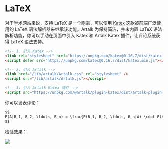 # LaTeX

对于学术网站来说，支持 LaTeX 是一个刚需，可以使用 [Katex](https://katex.org/) 这款被前端广泛使用的 LaTeX 语法解析器来继承该功能。Artalk 为保持简洁，并未内置 LaTeX 语法解析功能，你可以手动在页面中引入 Katex 和 Artalk Katex 插件，让评论系统获得 LaTeX 语法支持。

```html
<!-- 1. 引入 Katex -->
<link rel="stylesheet" href="https://unpkg.com/katex@0.16.7/dist/katex.min.css" />
<script defer src="https://unpkg.com/katex@0.16.7/dist/katex.min.js"></script>

<!-- 2. 引入 Artalk -->
<link href="/lib/artalk/Artalk.css" rel="stylesheet" />
<script src="/lib/artalk/Artalk.js"></script>

<!-- 3. 引入 Artalk Katex 插件 -->
<script src="https://unpkg.com/@artalk/plugin-katex/dist/artalk-plugin-katex.js"></script>
```

你可以发表评论：

```md
$$
P(A|B_1, B_2, \ldots, B_n) = \frac{P(B_1, B_2, \ldots, B_n|A) \cdot P(A)}{P(B_1, B_2, \ldots, B_n)}
$$
```

检验效果：

![](/images/latex-support/1.png)
